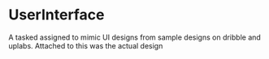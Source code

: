 # UserInterface
A tasked assigned to mimic UI designs from sample designs on dribble and uplabs.
Attached to this was the actual design
